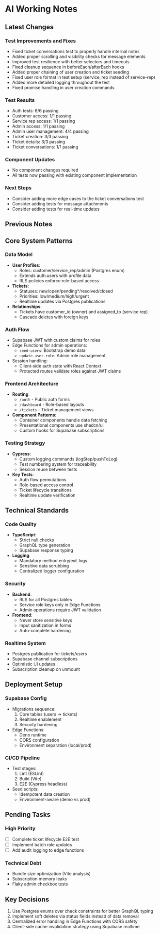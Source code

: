 # AI Working Notes

## Latest Changes

### Test Improvements and Fixes
- Fixed ticket conversations test to properly handle internal notes
- Added proper scrolling and visibility checks for message elements
- Improved test resilience with better selectors and timeouts
- Fixed cleanup sequence in beforeEach/afterEach hooks
- Added proper chaining of user creation and ticket seeding
- Fixed user role format in test setup (service_rep instead of service-rep)
- Added more detailed logging throughout the test
- Fixed promise handling in user creation commands

### Test Results
- Auth tests: 6/6 passing
- Customer access: 1/1 passing
- Service rep access: 1/1 passing
- Admin access: 1/1 passing
- Admin user management: 4/4 passing
- Ticket creation: 3/3 passing
- Ticket details: 3/3 passing
- Ticket conversations: 1/1 passing

### Component Updates
- No component changes required
- All tests now passing with existing component implementation

### Next Steps
- Consider adding more edge cases to the ticket conversations test
- Consider adding tests for message attachments
- Consider adding tests for real-time updates

## Previous Notes

## Core System Patterns

### Data Model
- **User Profiles**: 
  - Roles: customer/service_rep/admin (Postgres enum)
  - Extends auth.users with profile data
  - RLS policies enforce role-based access
- **Tickets**:
  - Statuses: new/open/pending*/resolved/closed
  - Priorities: low/medium/high/urgent
  - Realtime updates via Postgres publications
- **Relationships**:
  - Tickets have customer_id (owner) and assigned_to (service rep)
  - Cascade deletes with foreign keys

### Auth Flow
- Supabase JWT with custom claims for roles
- Edge Functions for admin operations:
  - `seed-users`: Bootstrap demo data
  - `update-user-role`: Admin role management
- Session handling:
  - Client-side auth state with React Context
  - Protected routes validate roles against JWT claims

### Frontend Architecture
- **Routing**:
  - `/auth` - Public auth forms
  - `/dashboard` - Role-based layouts
  - `/tickets` - Ticket management views
- **Component Patterns**:
  - Container components handle data fetching
  - Presentational components use shadcn/ui
  - Custom hooks for Supabase subscriptions

### Testing Strategy
- **Cypress**:
  - Custom logging commands (logStep/pushToLog)
  - Test numbering system for traceability
  - Session reuse between tests
- **Key Tests**:
  - Auth flow permutations
  - Role-based access control
  - Ticket lifecycle transitions
  - Realtime update verification

## Technical Standards

### Code Quality
- **TypeScript**:
  - Strict null checks
  - GraphQL type generation
  - Supabase response typing
- **Logging**:
  - Mandatory method entry/exit logs
  - Sensitive data scrubbing
  - Centralized logger configuration

### Security
- **Backend**:
  - RLS for all Postgres tables
  - Service role keys only in Edge Functions
  - Admin operations require JWT validation
- **Frontend**:
  - Never store sensitive keys
  - Input sanitization in forms
  - Auto-complete hardening

### Realtime System
- Postgres publication for tickets/users
- Supabase channel subscriptions
- Optimistic UI updates
- Subscription cleanup on unmount

## Deployment Setup

### Supabase Config
- Migrations sequence:
  1. Core tables (users → tickets)
  2. Realtime enablement
  3. Security hardening
- Edge Functions:
  - Deno runtime
  - CORS configuration
  - Environment separation (local/prod)

### CI/CD Pipeline
- Test stages:
  1. Lint (ESLint)
  2. Build (Vite)
  3. E2E (Cypress headless)
- Seed scripts:
  - Idempotent data creation
  - Environment-aware (demo vs prod)

## Pending Tasks

### High Priority
- [ ] Complete ticket lifecycle E2E test
- [ ] Implement batch role updates
- [ ] Add audit logging to edge functions

### Technical Debt
- Bundle size optimization (Vite analysis)
- Subscription memory leaks
- Flaky admin checkbox tests

## Key Decisions
1. Use Postgres enums over check constraints for better GraphQL typing
2. Implement soft deletes via status fields instead of data removal
3. Centralized error handling in Edge Functions with CORS safety
4. Client-side cache invalidation strategy using Supabase realtime
